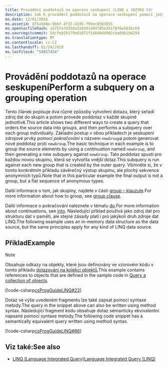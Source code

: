 ```yaml
---
title: Provádění poddotazů na operace seskupení (LINQ v JAZYKU C#)
description: Jak k provádění poddotazů na operace seskupení pomocí jazyka LINQ v jazyce C#.
ms.date: 12/01/2016
ms.assetid: d75a588e-9b6f-4f37-b195-f99ec8503855
ms.openlocfilehash: a3757a7d358a310dd1404f85e34178f6e561bcb9
ms.sourcegitcommit: 5dcfeb59179e81071f54840d4902cbe00b184294
ms.translationtype: MT
ms.contentlocale: cs-CZ
ms.lasthandoff: 01/24/2019
ms.locfileid: "54857434"
---
```

# <a name="perform-a-subquery-on-a-grouping-operation"></a><span data-ttu-id="f52f3-103">Provádění poddotazů na operace seskupení</span><span class="sxs-lookup"><span data-stu-id="f52f3-103">Perform a subquery on a grouping operation</span></span>

<span data-ttu-id="f52f3-104">Tento článek popisuje dva různé způsoby vytvoření dotazu, který seřadí zdroj dat do skupin a potom provede poddotaz v každé skupině jednotlivě.</span><span class="sxs-lookup"><span data-stu-id="f52f3-104">This article shows two different ways to create a query that orders the source data into groups, and then performs a subquery over each group individually.</span></span> <span data-ttu-id="f52f3-105">Základní postup v obou příkladech je seskupení zdrojové prvky pomocí *pokračování* s názvem `newGroup`a potom generovat nové poddotaz proti `newGroup`.</span><span class="sxs-lookup"><span data-stu-id="f52f3-105">The basic technique in each example is to group the source elements by using a *continuation* named `newGroup`, and then generating a new subquery against `newGroup`.</span></span> <span data-ttu-id="f52f3-106">Tato poddotaz spustí pro každou novou skupinu, která se vytvořila vnější dotaz.</span><span class="sxs-lookup"><span data-stu-id="f52f3-106">This subquery is run against each new group that is created by the outer query.</span></span> <span data-ttu-id="f52f3-107">Všimněte si, že v tomto konkrétním příkladu závěrečný výstup skupinu, ale plochý sekvence anonymních typů.</span><span class="sxs-lookup"><span data-stu-id="f52f3-107">Note that in this particular example the final output is not a group, but a flat sequence of anonymous types.</span></span>  
  
<span data-ttu-id="f52f3-108">Další informace o tom, jak skupiny, najdete v části [group – klauzule](../language-reference/keywords/group-clause.md).</span><span class="sxs-lookup"><span data-stu-id="f52f3-108">For more information about how to group, see [group clause](../language-reference/keywords/group-clause.md).</span></span>  
  
<span data-ttu-id="f52f3-109">Další informace o pokračování naleznete v tématu [do](../language-reference/keywords/into.md).</span><span class="sxs-lookup"><span data-stu-id="f52f3-109">For more information about continuations, see [into](../language-reference/keywords/into.md).</span></span> <span data-ttu-id="f52f3-110">Následující příklad používá jako zdroj dat pro strukturu dat v paměti, ale stejné zásady platí i pro jakýkoli druh zdroje dat LINQ.</span><span class="sxs-lookup"><span data-stu-id="f52f3-110">The following example uses an in-memory data structure as the data source, but the same principles apply for any kind of LINQ data source.</span></span>  
  
## <a name="example"></a><span data-ttu-id="f52f3-111">Příklad</span><span class="sxs-lookup"><span data-stu-id="f52f3-111">Example</span></span>

> [!NOTE]
> <span data-ttu-id="f52f3-112">Obsahuje odkazy na objekty, které jsou definovány ve vzorovém kódu v tomto příkladu [dotazování na kolekci objektů](query-a-collection-of-objects.md).</span><span class="sxs-lookup"><span data-stu-id="f52f3-112">This example contains references to objects that are defined in the sample code in [Query a collection of objects](query-a-collection-of-objects.md).</span></span>

[!code-csharp[csProgGuideLINQ#23](~/samples/snippets/csharp/concepts/linq/how-to-perform-a-subquery-on-a-grouping-operation_1.cs)] 

<span data-ttu-id="f52f3-113">Dotaz ve výše uvedeném fragmentu lze také zapsat pomocí syntaxe metody.</span><span class="sxs-lookup"><span data-stu-id="f52f3-113">The query in the snippet above can also be written using method syntax.</span></span> <span data-ttu-id="f52f3-114">Následující fragment kódu obsahuje dotaz sémanticky ekvivalentní napsané pomocí syntaxe metody.</span><span class="sxs-lookup"><span data-stu-id="f52f3-114">The following code snippet has a semantically equivalent query written using method syntax.</span></span>

[!code-csharp[csProgGuideLINQ#86](~/samples/snippets/csharp/concepts/linq/how-to-perform-a-subquery-on-a-grouping-operation_2.cs)]

## <a name="see-also"></a><span data-ttu-id="f52f3-115">Viz také:</span><span class="sxs-lookup"><span data-stu-id="f52f3-115">See also</span></span>

- [<span data-ttu-id="f52f3-116">LINQ (Language Integrated Query)</span><span class="sxs-lookup"><span data-stu-id="f52f3-116">Language Integrated Query (LINQ)</span></span>](index.md)
